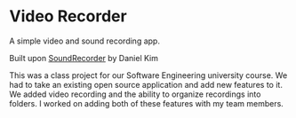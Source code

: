 Video Recorder
=============

<p>A simple video and sound recording app.</p>

Built upon [SoundRecorder](https://github.com/dkim0419/SoundRecorder) by Daniel Kim

<p>This was a class project for our Software Engineering university course. We had to take an existing
open source application and add new features to it. We added video recording and the ability to
organize recordings into folders. I worked on adding both of these features with my team members.</p>
